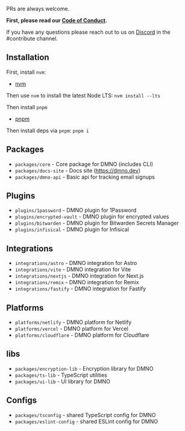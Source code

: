 PRs are always welcome. 

**First, please read our [Code of Conduct](CODE_OF_CONDUCT.md).**

If you have any questions please reach out to us on [Discord](https://chat.dmno.dev) in the #contribute channel.

## Installation

First, install `nvm`: 
- [nvm](https://github.com/nvm-sh/nvm)

Then use `nvm` to install the latest Node LTS: 
`nvm install --lts`

Then install `pnpm`
- [pnpm](https://pnpm.io/installation)

Then install deps via `pnpm`: 
`pnpm i`

## Packages

- `packages/core` - Core package for DMNO (includes CLI) 
- `packages/docs-site` - Docs site (https://dmno.dev)
- `packages/dmno-api` - Basic api for tracking email signups

## Plugins

- `plugins/1password` - DMNO plugin for 1Password 
- `plugins/encrypted-vault` - DMNO plugin for encrypted values
- `plugins/bitwarden` - DMNO plugin for Bitwarden Secrets Manager
- `plugins/infisical` - DMNO plugin for Infisical

## Integrations
- `integrations/astro` - DMNO integration for Astro
- `integrations/vite` - DMNO integration for Vite
- `integrations/nextjs` - DMNO integration for Next.js
- `integrations/remix` - DMNO integration for Remix
- `integrations/fastify` - DMNO integration for Fastify

## Platforms  
- `platforms/netlify` - DMNO platform for Netlify
- `platforms/vercel` - DMNO platform for Vercel
- `platforms/cloudflare` - DMNO platform for Cloudflare

## libs

- `packages/encryption-lib` - Encryption library for DMNO
- `packages/ts-lib` - TypeScript utilities
- `packages/ui-lib` - UI library for DMNO

## Configs
- `packages/tsconfig` - shared TypeScript config for DMNO
- `packages/eslint-config` - shared ESLint config for DMNO




